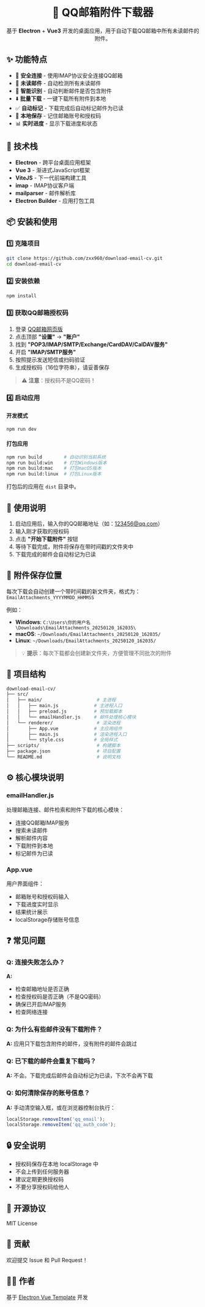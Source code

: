 <div align="center"> 

# 📧 QQ邮箱附件下载器

基于 **Electron** + **Vue3** 开发的桌面应用，用于自动下载QQ邮箱中所有未读邮件的附件。

</div>

## ✨ 功能特点

- 🔐 **安全连接** - 使用IMAP协议安全连接QQ邮箱
- 📮 **未读邮件** - 自动检测所有未读邮件
- 📎 **智能识别** - 自动判断邮件是否包含附件
- ⬇️ **批量下载** - 一键下载所有附件到本地
- ✅ **自动标记** - 下载完成后自动标记邮件为已读
- 💾 **本地保存** - 记住邮箱账号和授权码
- 📊 **实时进度** - 显示下载进度和状态

## 🚀 技术栈

- **Electron** - 跨平台桌面应用框架
- **Vue 3** - 渐进式JavaScript框架
- **ViteJS** - 下一代前端构建工具
- **imap** - IMAP协议客户端
- **mailparser** - 邮件解析库
- **Electron Builder** - 应用打包工具

## 📦 安装和使用

### 1️⃣ 克隆项目

```bash
git clone https://github.com/zxx960/download-email-cv.git
cd download-email-cv
```

### 2️⃣ 安装依赖

```bash
npm install
```

### 3️⃣ 获取QQ邮箱授权码

1. 登录 [QQ邮箱网页版](https://mail.qq.com)
2. 点击顶部 **"设置"** → **"账户"**
3. 找到 **"POP3/IMAP/SMTP/Exchange/CardDAV/CalDAV服务"**
4. 开启 **"IMAP/SMTP服务"**
5. 按照提示发送短信或扫码验证
6. 生成授权码（16位字符串），请妥善保存

> ⚠️ **注意**：授权码不是QQ密码！

### 4️⃣ 启动应用

#### 开发模式

```bash
npm run dev
```

#### 打包应用

```bash
npm run build        # 自动识别当前系统
npm run build:win    # 打包Windows版本
npm run build:mac    # 打包macOS版本
npm run build:linux  # 打包Linux版本
```

打包后的应用在 `dist` 目录中。

## 📖 使用说明

1. 启动应用后，输入你的QQ邮箱地址（如：123456@qq.com）
2. 输入刚才获取的授权码
3. 点击 **"开始下载附件"** 按钮
4. 等待下载完成，附件将保存在带时间戳的文件夹中
5. 下载完成的邮件会自动标记为已读

## 📂 附件保存位置

每次下载会自动创建一个带时间戳的新文件夹，格式为：`EmailAttachments_YYYYMMDD_HHMMSS`

例如：
- **Windows**: `C:\Users\你的用户名\Downloads\EmailAttachments_20250120_162035\`
- **macOS**: `~/Downloads/EmailAttachments_20250120_162035/`
- **Linux**: `~/Downloads/EmailAttachments_20250120_162035/`

> 💡 **提示**：每次下载都会创建新文件夹，方便管理不同批次的附件

## 📁 项目结构

```bash
download-email-cv/
├── src/
│   ├── main/                    # 主进程
│   │   ├── main.js             # 主进程入口
│   │   ├── preload.js          # 预加载脚本
│   │   └── emailHandler.js     # 邮件处理核心模块
│   └── renderer/                # 渲染进程
│       ├── App.vue             # 主应用组件
│       ├── main.js             # 渲染进程入口
│       └── style.css           # 全局样式
├── scripts/                     # 构建脚本
├── package.json                 # 项目配置
└── README.md                    # 说明文档
```

## ⚙️ 核心模块说明

### emailHandler.js
处理邮箱连接、邮件检索和附件下载的核心模块：
- 连接QQ邮箱IMAP服务
- 搜索未读邮件
- 解析邮件内容
- 下载附件到本地
- 标记邮件为已读

### App.vue
用户界面组件：
- 邮箱账号和授权码输入
- 下载进度实时显示
- 结果统计展示
- localStorage存储账号信息

## ❓ 常见问题

### Q: 连接失败怎么办？
**A:** 
- 检查邮箱地址是否正确
- 检查授权码是否正确（不是QQ密码）
- 确保已开启IMAP服务
- 检查网络连接

### Q: 为什么有些邮件没有下载附件？
**A:** 应用只下载包含附件的邮件，没有附件的邮件会跳过

### Q: 已下载的邮件会重复下载吗？
**A:** 不会。下载完成后邮件会自动标记为已读，下次不会再下载

### Q: 如何清除保存的账号信息？
**A:** 手动清空输入框，或在浏览器控制台执行：
```javascript
localStorage.removeItem('qq_email');
localStorage.removeItem('qq_auth_code');
```

## 🔒 安全说明

- 授权码保存在本地 localStorage 中
- 不会上传到任何服务器
- 建议定期更换授权码
- 不要分享授权码给他人

## 📄 开源协议

MIT License

## 🤝 贡献

欢迎提交 Issue 和 Pull Request！

## 👨‍💻 作者

基于 [Electron Vue Template](https://github.com/Deluze/electron-vue-template) 开发
